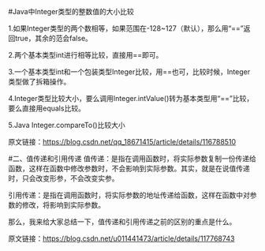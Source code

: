 #Java中Integer类型的整数值的大小比较

1.如果Integer类型的两个数相等，如果范围在-128~127（默认），那么用“==”返回true，其余的范会false。

2.两个基本类型int进行相等比较，直接用==即可。

3.一个基本类型int和一个包装类型Integer比较，用==也可，比较时候，Integer类型做了拆箱操作。

4.Integer类型比较大小，要么调用Integer.intValue()转为基本类型用“==”比较，要么直接用equals比较。

5.Java Integer.compareTo()比较大小

                        
原文链接：https://blog.csdn.net/qq_18671415/article/details/116788510


#二、值传递和引用传递
值传递：是指在调用函数时，将实际参数复制一份传递给函数，这样在函数中修改参数时，不会影响到实际参数。其实，就是在说值传递时，只会改变形参，不会改变实参。

引用传递：是指在调用函数时，将实际参数的地址传递给函数，这样在函数中对参数的修改，将影响到实际参数。

那么，我来给大家总结一下，值传递和引用传递之前的区别的重点是什么。


                        
原文链接：https://blog.csdn.net/u011441473/article/details/117768743

